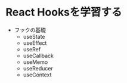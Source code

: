 # React Hooksを学習する

- フックの基礎
  - useState
  - useEffect
  - useRef
  - useCallback
  - useMemo
  - useReducer
  - useContext
